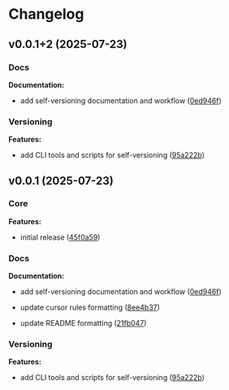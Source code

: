 # Changelog

## v0.0.1+2 (2025-07-23)

### Docs

**Documentation:**

- add self-versioning documentation and workflow ([0ed946f](https://github.com/dataroadinc/dr-ts-versioning/commit/0ed946f29cfc700ba34c9c5193196988c0efe444))
  

### Versioning

**Features:**

- add CLI tools and scripts for self-versioning ([95a222b](https://github.com/dataroadinc/dr-ts-versioning/commit/95a222b4e53b9f534c301ca695ec163b72c3ca07))
  

## v0.0.1 (2025-07-23)

### Core

**Features:**

- initial release ([45f0a59](https://github.com/dataroadinc/dr-ts-versioning/commit/45f0a5916844dadbf20bc9cc997f611569c36ce3))
  

### Docs

**Documentation:**

- add self-versioning documentation and workflow ([0ed946f](https://github.com/dataroadinc/dr-ts-versioning/commit/0ed946f29cfc700ba34c9c5193196988c0efe444))
  
- update cursor rules formatting ([8ee4b37](https://github.com/dataroadinc/dr-ts-versioning/commit/8ee4b37699fa75574b94e2de0ad58d24c2c82f83))
  
- update README formatting ([21fb047](https://github.com/dataroadinc/dr-ts-versioning/commit/21fb047aac19f0ebcdb4bdfed7b01632984927ac))
  

### Versioning

**Features:**

- add CLI tools and scripts for self-versioning ([95a222b](https://github.com/dataroadinc/dr-ts-versioning/commit/95a222b4e53b9f534c301ca695ec163b72c3ca07))
  

